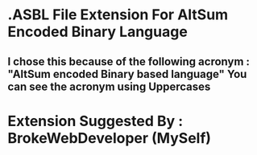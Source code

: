 # .ASBL File Extension For AltSum Encoded Binary Language
## I chose this because of the following acronym : "AltSum encoded Binary based language" You can see the acronym using Uppercases
# Extension Suggested By : BrokeWebDeveloper (MySelf)

